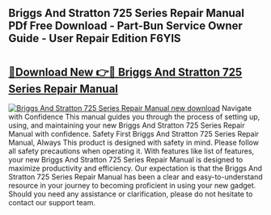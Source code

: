 ## Briggs And Stratton 725 Series Repair Manual PDf Free Download - Part-Bun Service Owner Guide - User Repair Edition F6YlS

# <h2><a href="http://bc51424.oget.top/?id=Briggs+And+Stratton+725+Series+Repair+Manual">🔗Download New 👉🔴 Briggs And Stratton 725 Series Repair Manual</a></h2>

[![Briggs And Stratton 725 Series Repair Manual new download](https://i.imgur.com/5g1atiW.png)](http://bc51424.oget.top/?id=Briggs+And+Stratton+725+Series+Repair+Manual)
Navigate with Confidence This manual guides you through the process of setting up, using, and maintaining your new Briggs And Stratton 725 Series Repair Manual with confidence. Safety First Briggs And Stratton 725 Series Repair Manual, Always This product is designed with safety in mind. Please follow all safety precautions when operating it. With features like list of features, your new Briggs And Stratton 725 Series Repair Manual is designed to maximize productivity and efficiency. Our expectation is that the Briggs And Stratton 725 Series Repair Manual has been a clear and easy-to-understand resource in your journey to becoming proficient in using your new gadget. Should you need any assistance or clarification, please do not hesitate to contact our support team.
